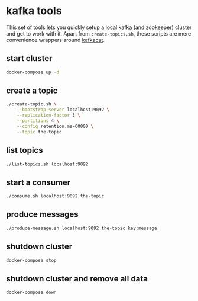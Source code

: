 # kafka tools
This set of tools lets you quickly setup a local kafka (and zookeeper) cluster and get to work with it.
Apart from `create-topics.sh`, these scripts are mere convenience wrappers around [kafkacat](https://docs.confluent.io/platform/current/app-development/kafkacat-usage.html).

## start cluster
```bash
docker-compose up -d
```

## create a topic
```bash
./create-topic.sh \
	--bootstrap-server localhost:9092 \
	--replication-factor 3 \
	--partitions 4 \
	--config retention.ms=60000 \
	--topic the-topic
```

## list topics
```bash
./list-topics.sh localhost:9092
```

## start a consumer
```bash
./consume.sh localhost:9092 the-topic
```

## produce messages
```bash
./produce-message.sh localhost:9092 the-topic key:message
```

## shutdown cluster
```bash
docker-compose stop
```

## shutdown cluster and remove all data
```bash
docker-compose down
```
